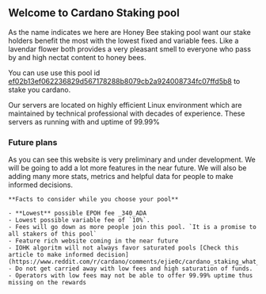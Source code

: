 ## Welcome to Cardano Staking pool

As the name indicates we here are Honey Bee staking pool want our stake holders benefit the most with the lowest fixed and variable fees. Like a lavendar flower both provides a very pleasant smell to everyone who pass by and high nectat content to honey bees.

You can use use this pool id [ef02b13ef062236829d567178288b8079cb2a924008734fc07ffd5b8](https://pooltool.io/pool/ef02b13ef062236829d567178288b8079cb2a924008734fc07ffd5b8/blocks) to stake you cardano.

Our servers are located on highly efficient Linux environment which are maintained by technical professional with decades of experience. These servers as running with and uptime of 99.99%

### Future plans

As you can see this website is very preliminary and under development. We will be going to add a lot more features in the near future. We will also be adding many more stats,  metrics and helpful data for people to make informed decisions.

```
**Facts to consider while you choose your pool**

- **Lowest** possible EPOH fee _340_ADA
- Lowest possible variable fee of `10%`.
- Fees will go down as more people join this pool. `It is a promise to all stakers of this pool`
- Feature rich website coming in the near future
- IOHK algoritm will not always favor saturated pools [Check this article to make informed decision](https://www.reddit.com/r/cardano/comments/ejie0c/cardano_staking_what_drives_returns_how_to_pick/)
- Do not get carried away with low fees and high saturation of funds. 
- Operators with low fees may not be able to offer 99.99% uptime thus missing on the rewards
```
